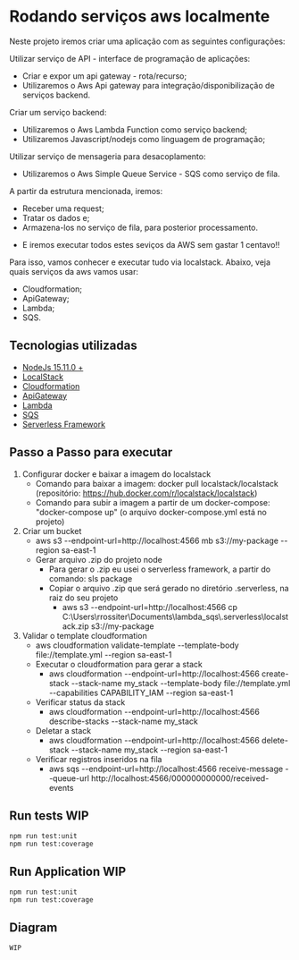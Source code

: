 # Rodando serviços aws localmente

Neste projeto iremos criar uma aplicação com as seguintes configurações:

Utilizar serviço de API - interface de programação de aplicações:
- Criar e expor um api gateway - rota/recurso;
- Utilizaremos o Aws Api gateway para integração/disponibilização de serviços backend.

Criar um serviço backend:
- Utilizaremos o Aws Lambda Function como serviço backend;
- Utilizaremos Javascript/nodejs como linguagem de programação;

Utilizar serviço de mensageria para desacoplamento:
- Utilizaremos o Aws Simple Queue Service - SQS como serviço de fila.

A partir da estrutura mencionada, iremos:
- Receber uma request;
- Tratar os dados e;
- Armazena-los no serviço de fila, para posterior processamento.

* E iremos executar todos estes seviços da AWS sem gastar 1 centavo!!

Para isso, vamos conhecer e executar tudo via localstack. Abaixo, veja quais serviços da aws vamos usar:

- Cloudformation;
- ApiGateway;
- Lambda;
- SQS.

## Tecnologias utilizadas

 - [NodeJs 15.11.0 +](https://nodejs.org/dist/v15.11.0/)
 - [LocalStack](https://github.com/localstack/localstack)
 - [Cloudformation](https://docs.aws.amazon.com/pt_br/AWSCloudFormation/latest/UserGuide/Welcome.html)
 - [ApiGateway](https://aws.amazon.com/pt/api-gateway/)
 - [Lambda](https://docs.aws.amazon.com/pt_br/lambda/latest/dg/welcome.html)
 - [SQS](https://docs.aws.amazon.com/pt_br/AWSSimpleQueueService/latest/SQSDeveloperGuide/welcome.html)
 - [Serverless Framework](https://www.serverless.com/)

## Passo a Passo para executar

1. Configurar docker e baixar a imagem do localstack
    - Comando para baixar a imagem: docker pull localstack/localstack (repositório: https://hub.docker.com/r/localstack/localstack)
    - Comando para subir a imagem a partir de um docker-compose: "docker-compose up" (o arquivo docker-compose.yml está no projeto)
2. Criar um bucket
    - aws s3 --endpoint-url=http://localhost:4566 mb s3://my-package --region sa-east-1
    - Gerar arquivo .zip do projeto node
        - Para gerar o .zip eu usei o serverless framework, a partir do comando: sls package
        - Copiar o arquivo .zip que será gerado no diretório .serverless, na raiz do seu projeto
            - aws s3 --endpoint-url=http://localhost:4566 cp C:\\Users\\rrossiter\\Documents\\lambda_sqs\\.serverless\\localstack.zip s3://my-package
3. Validar o template cloudformation
    - aws cloudformation validate-template --template-body file://template.yml --region sa-east-1
    - Executar o cloudformation para gerar a stack
        - aws cloudformation --endpoint-url=http://localhost:4566 create-stack --stack-name my_stack --template-body file://template.yml --capabilities CAPABILITY_IAM --region sa-east-1
    - Verificar status da stack
        - aws cloudformation --endpoint-url=http://localhost:4566 describe-stacks --stack-name my_stack
    - Deletar a stack
        - aws cloudformation --endpoint-url=http://localhost:4566 delete-stack --stack-name my_stack  --region sa-east-1
    - Verificar registros inseridos na fila
        - aws sqs --endpoint-url=http://localhost:4566 receive-message --queue-url http://localhost:4566/000000000000/received-events

## Run tests WIP

```
npm run test:unit
npm run test:coverage
```
## Run Application WIP

```
npm run test:unit
npm run test:coverage
```

## Diagram

```
WIP
```
